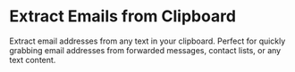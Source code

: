 # Extract Emails from Clipboard

Extract email addresses from any text in your clipboard. Perfect for quickly grabbing email addresses from forwarded messages, contact lists, or any text content.